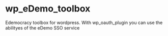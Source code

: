 # wp_eDemo_toolbox
Edemocracy toolbox for wordpress. With wp_oauth_plugin you can use the abilityes of the eDemo SSO service 
